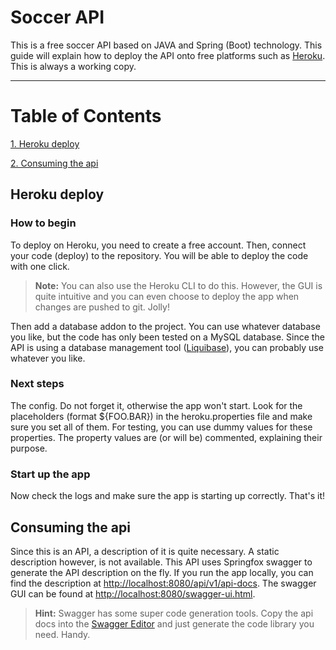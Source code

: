 Soccer API
===================


This is a free soccer API based on JAVA and Spring (Boot) technology. This guide will explain how to deploy the API onto free platforms such as [Heroku](https://www.heroku.com "Heroku"). This is always a working copy.

----------

# Table of Contents
[1. Heroku deploy](#heroku-deploy)

[2. Consuming the api](#consuming-the-api)


## Heroku deploy
### How to begin
To deploy on Heroku, you need to create a free account. Then, connect your code (deploy) to the repository. You will be able to deploy the code with one click. 

> **Note:**
> You can also use the Heroku CLI to do this. However, the GUI is quite intuitive and you can even choose to deploy the app when changes are pushed to git. Jolly!

Then add a database addon to the project. You can use whatever database you like, but the code has only been tested on a MySQL database. Since the API is using a database management tool ([Liquibase](https://www.liquibase.org)), you can probably use whatever you like.

### Next steps
The config. Do not forget it, otherwise the app won't start. Look for the placeholders (format ${FOO.BAR}) in the heroku.properties file and make sure you set all of them. For testing, you can use dummy values for these properties. The property values are (or will be) commented, explaining their purpose.

### Start up the app
Now check the logs and make sure the app is starting up correctly. That's it!

## Consuming the api

Since this is an API, a description of it is quite necessary. A static description however, is not available. This API uses Springfox swagger to generate the API description on the fly. If you run the app locally, you can find the description at [http://localhost:8080/api/v1/api-docs](http://localhost:8080/api/v1/api-docs). The swagger GUI can be found at [http://localhost:8080/swagger-ui.html](http://localhost:8080/swagger-ui.html).

> **Hint:**
> Swagger has some super code generation tools. Copy the api docs into the [Swagger Editor](http://editor.swagger.io) and just generate the code library you need. Handy.